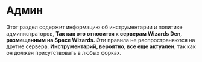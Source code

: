 # Админ

Этот раздел содержит информацию об инструментарии и политике администраторов, **Так как это относится к серверам Wizards Den, размещенным на Space Wizards.** Эти правила не распространяются на другие сервера. **Инструментарий, вероятно, все еще актуален**, так как он должен присутствовать в любых форках.
